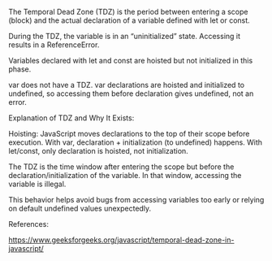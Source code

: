 The Temporal Dead Zone (TDZ) is the period between entering a scope (block) and the actual declaration of a variable defined with let or const. 

During the TDZ, the variable is in an “uninitialized” state. Accessing it results in a ReferenceError. 

Variables declared with let and const are hoisted but not initialized in this phase. 

var does not have a TDZ. var declarations are hoisted and initialized to undefined, so accessing them before declaration gives undefined, not an error. 

Explanation of TDZ and Why It Exists:

Hoisting: JavaScript moves declarations to the top of their scope before execution. With var, declaration + initialization (to undefined) happens. With let/const, only declaration is hoisted, not initialization. 

The TDZ is the time window after entering the scope but before the declaration/initialization of the variable. In that window, accessing the variable is illegal. 

This behavior helps avoid bugs from accessing variables too early or relying on default undefined values unexpectedly.

References:

https://www.geeksforgeeks.org/javascript/temporal-dead-zone-in-javascript/